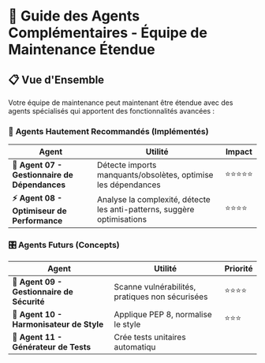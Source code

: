 # 🚀 Guide des Agents Complémentaires - Équipe de Maintenance Étendue

## 📋 Vue d'Ensemble

Votre équipe de maintenance peut maintenant être étendue avec des agents spécialisés qui apportent des fonctionnalités avancées :

### 🎯 **Agents Hautement Recommandés (Implémentés)**

| Agent | Utilité | Impact |
|-------|---------|---------|
| **🔗 Agent 07 - Gestionnaire de Dépendances** | Détecte imports manquants/obsolètes, optimise les dépendances | ⭐⭐⭐⭐⭐ |
| **⚡ Agent 08 - Optimiseur de Performance** | Analyse la complexité, détecte les anti-patterns, suggère optimisations | ⭐⭐⭐⭐ |

### 🎛️ **Agents Futurs (Concepts)**

| Agent | Utilité | Priorité |
|-------|---------|----------|
| **🔐 Agent 09 - Gestionnaire de Sécurité** | Scanne vulnérabilités, pratiques non sécurisées | ⭐⭐⭐⭐ |
| **🎨 Agent 10 - Harmonisateur de Style** | Applique PEP 8, normalise le style | ⭐⭐⭐ |
| **🧪 Agent 11 - Générateur de Tests** | Crée tests unitaires automatiqu